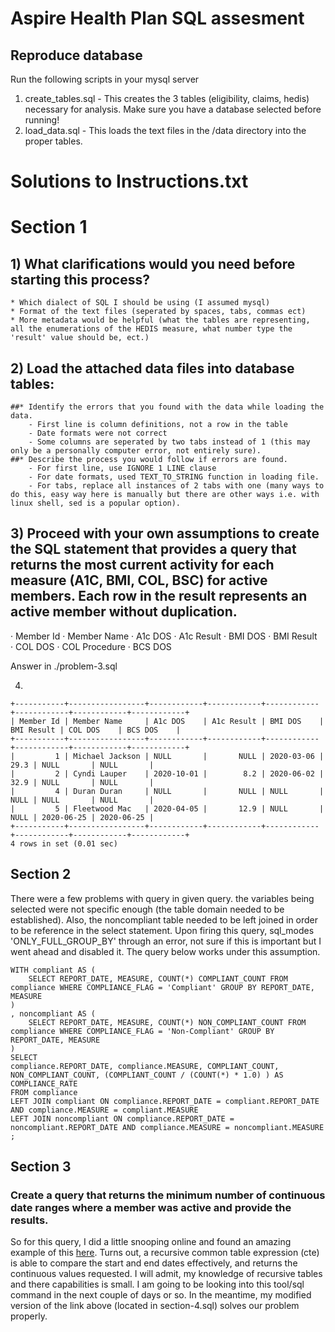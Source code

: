 # Aspire Health Plan SQL assesment 

## Reproduce database
Run the following scripts in your mysql server
1) create_tables.sql - This creates the 3 tables (eligibility, claims, hedis) necessary for analysis. Make sure you have a database selected before running!
2) load_data.sql - This loads the text files in the /data directory into the proper tables.

# Solutions to Instructions.txt

# Section 1
## 1) What clarifications would you need before starting this process?
	* Which dialect of SQL I should be using (I assumed mysql)
	* Format of the text files (seperated by spaces, tabs, commas ect)
	* More metadata would be helpful (what the tables are representing, all the enumerations of the HEDIS measure, what number type the 'result' value should be, ect.)

## 2) Load the attached data files into database tables:
	##* Identify the errors that you found with the data while loading the data.
		- First line is column definitions, not a row in the table
		- Date formats were not correct
		- Some columns are seperated by two tabs instead of 1 (this may only be a personally computer error, not entirely sure).
	##* Describe the process you would follow if errors are found.
		- For first line, use IGNORE 1 LINE clause
		- For date formats, used TEXT_TO_STRING function in loading file.
		- For tabs, replace all instances of 2 tabs with one (many ways to do this, easy way here is manually but there are other ways i.e. with linux shell, sed is a popular option). 

## 3) Proceed with your own assumptions to create the SQL statement that provides a query that returns the most current activity for each measure (A1C, BMI, COL, BSC) for active members. Each row in the result represents an active member without duplication.
· Member Id
· Member Name
· A1c DOS
· A1c Result
· BMI DOS
· BMI Result
· COL DOS
· COL Procedure
· BCS DOS

Answer in ./problem-3.sql

4)

    +-----------+-----------------+------------+------------+------------+------------+------------+------------+
    | Member Id | Member Name     | A1c DOS    | A1c Result | BMI DOS    | BMI Result | COL DOS    | BCS DOS    |
    +-----------+-----------------+------------+------------+------------+------------+------------+------------+
    |         1 | Michael Jackson | NULL       |       NULL | 2020-03-06 |       29.3 | NULL       | NULL       |
    |         2 | Cyndi Lauper    | 2020-10-01 |        8.2 | 2020-06-02 |       32.9 | NULL       | NULL       |
    |         4 | Duran Duran     | NULL       |       NULL | NULL       |       NULL | NULL       | NULL       |
    |         5 | Fleetwood Mac   | 2020-04-05 |       12.9 | NULL       |       NULL | 2020-06-25 | 2020-06-25 |
    +-----------+-----------------+------------+------------+------------+------------+------------+------------+
    4 rows in set (0.01 sec)

## Section 2
There were a few problems with query in given query. the variables being selected were not specific enough (the table domain needed to be established). Also, the noncompliant table needed to be left joined in order to be reference in the select statement. Upon firing this query, sql_modes 'ONLY_FULL_GROUP_BY' through an error, not sure if this is important but I went ahead and disabled it. The query below works under this assumption.

	WITH compliant AS (
		SELECT REPORT_DATE, MEASURE, COUNT(*) COMPLIANT_COUNT FROM compliance WHERE COMPLIANCE_FLAG = 'Compliant' GROUP BY REPORT_DATE, MEASURE
	)
	, noncompliant AS (
		SELECT REPORT_DATE, MEASURE, COUNT(*) NON_COMPLIANT_COUNT FROM compliance WHERE COMPLIANCE_FLAG = 'Non-Compliant' GROUP BY REPORT_DATE, MEASURE
	)
	SELECT
	compliance.REPORT_DATE, compliance.MEASURE, COMPLIANT_COUNT, NON_COMPLIANT_COUNT, (COMPLIANT_COUNT / (COUNT(*) * 1.0) ) AS COMPLIANCE_RATE
	FROM compliance
	LEFT JOIN compliant ON compliance.REPORT_DATE = compliant.REPORT_DATE AND compliance.MEASURE = compliant.MEASURE
	LEFT JOIN noncompliant ON compliance.REPORT_DATE = noncompliant.REPORT_DATE AND compliance.MEASURE = noncompliant.MEASURE
	;

## Section 3
### Create a query that returns the minimum number of continuous date ranges where a member was active and provide the results.

So for this query, I did a little snooping online and found an amazing example of this [here](https://stackoverflow.com/questions/16595993/sql-find-continuous-date-ranges-across-multiple-rows). Turns out, a recursive common table expression (cte) is able to compare the start and end dates effectively, and returns the continuous values requested. I will admit, my knowledge of recursive tables and there capabilities is small. I am going to be looking into this tool/sql command in the next couple of days or so. In the meantime, my modified version of the link above (located in section-4.sql) solves our problem properly.

